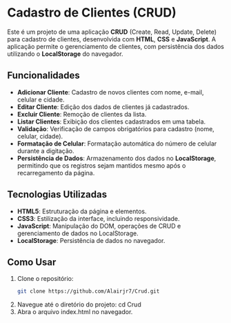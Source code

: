 # Cadastro de Clientes (CRUD)

Este é um projeto de uma aplicação **CRUD** (Create, Read, Update, Delete) para cadastro de clientes, desenvolvida com **HTML**, **CSS** e **JavaScript**. A aplicação permite o gerenciamento de clientes, com persistência dos dados utilizando o **LocalStorage** do navegador.

## Funcionalidades

- **Adicionar Cliente**: Cadastro de novos clientes com nome, e-mail, celular e cidade.
- **Editar Cliente**: Edição dos dados de clientes já cadastrados.
- **Excluir Cliente**: Remoção de clientes da lista.
- **Listar Clientes**: Exibição dos clientes cadastrados em uma tabela.
- **Validação**: Verificação de campos obrigatórios para cadastro (nome, celular, cidade).
- **Formatação de Celular**: Formatação automática do número de celular durante a digitação.
- **Persistência de Dados**: Armazenamento dos dados no **LocalStorage**, permitindo que os registros sejam mantidos mesmo após o recarregamento da página.

## Tecnologias Utilizadas

- **HTML5**: Estruturação da página e elementos.
- **CSS3**: Estilização da interface, incluindo responsividade.
- **JavaScript**: Manipulação do DOM, operações de CRUD e gerenciamento de dados no LocalStorage.
- **LocalStorage**: Persistência de dados no navegador.


## Como Usar

1. Clone o repositório:
   ```bash
   git clone https://github.com/Alairjr7/Crud.git
2. Navegue até o diretório do projeto:
cd Crud
3. Abra o arquivo index.html no navegador.



